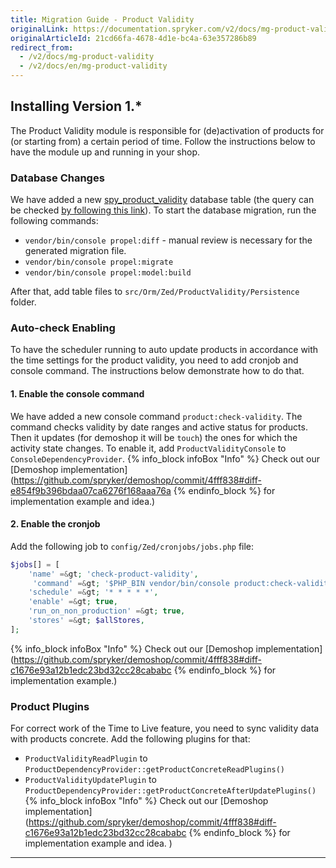 ```yaml
---
title: Migration Guide - Product Validity
originalLink: https://documentation.spryker.com/v2/docs/mg-product-validity
originalArticleId: 21cd66fa-4678-4d1e-bc4a-63e357286b89
redirect_from:
  - /v2/docs/mg-product-validity
  - /v2/docs/en/mg-product-validity
---
```


## Installing Version 1.*
The Product Validity module is responsible for (de)activation of products for (or starting from) a certain period of time. Follow the instructions below to have the module up and running in your shop.

### Database Changes
We have added a new [spy_product_validity](https://github.com/spryker/demoshop/commit/4fff838#diff-dbd7f860d235b1eaf9516e5127e656db) database table (the query can be checked [by following this link](https://github.com/spryker/demoshop/commit/4fff838#diff-99a822ed42bf42d4e81be47bc8e9829c)).
To start the database migration, run the following commands:

* `vendor/bin/console propel:diff` - manual review is necessary for the generated migration file.
* `vendor/bin/console propel:migrate`
* `vendor/bin/console propel:model:build`


After that, add table files to `src/Orm/Zed/ProductValidity/Persistence` folder.

### Auto-check Enabling
To have the scheduler running to auto update products in accordance with the time settings for the product validity, you need to add cronjob and console command.
The instructions below demonstrate how to do that.

#### 1. Enable the console command
We have added a new console command `product:check-validity`.
The command checks validity by date ranges and active status for products. Then it updates (for demoshop it will be `touch`) the ones for which the activity state changes.
To enable it, add `ProductValidityConsole` to `ConsoleDependencyProvider`. 
{% info_block infoBox "Info" %}
Check out our [Demoshop implementation](https://github.com/spryker/demoshop/commit/4fff838#diff-e854f9b396bdaa07ca6276f168aaa76a
{% endinfo_block %} for implementation example and idea.)

#### 2. Enable the cronjob 
Add the following job to `config/Zed/cronjobs/jobs.php` file:
```php
$jobs[] = [
    'name' =&gt; 'check-product-validity',
     'command' =&gt; '$PHP_BIN vendor/bin/console product:check-validity',
    'schedule' =&gt; '* * * * *',
    'enable' =&gt; true,
    'run_on_non_production' =&gt; true,
    'stores' =&gt; $allStores,
];
```
{% info_block infoBox "Info" %}
Check out our [Demoshop implementation](https://github.com/spryker/demoshop/commit/4fff838#diff-c1676e93a12b1edc23bd32cc28cababc
{% endinfo_block %} for implementation example.)

### Product Plugins
For correct work of the Time to Live feature, you need to sync validity data with products concrete. Add the following plugins for that:

* `ProductValidityReadPlugin` to `ProductDependencyProvider::getProductConcreteReadPlugins()`
* `ProductValidityUpdatePlugin` to `ProductDependencyProvider::getProductConcreteAfterUpdatePlugins()`
{% info_block infoBox "Info" %}
Check out our [Demoshop implementation](https://github.com/spryker/demoshop/commit/4fff838#diff-c1676e93a12b1edc23bd32cc28cababc
{% endinfo_block %} for implementation example and idea. )

* * *
<!-- add links
**See also:**
* Get a general idea of the TTL feature
* Familiarize yourself with the feature details and its usage scenarios
 -->
 
<!-- Last review date: Feb 23, 2018 by  Kyrylo Khatsko--> 
